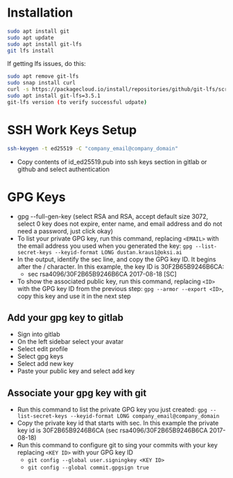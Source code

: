 # Installation
```bash
sudo apt install git
sudo apt update
sudo apt install git-lfs
git lfs install
```

If getting lfs issues, do this:
```bash
sudo apt remove git-lfs
sudo snap install curl
curl -s https://packagecloud.io/install/repositories/github/git-lfs/script.deb.sh | sudo bash
sudo apt install git-lfs=3.5.1
git-lfs version (to verify successful udpate)
```

# SSH Work Keys Setup
```bash
ssh-keygen -t ed25519 -C "company_email@company_domain"
```
- Copy contents of id_ed25519.pub into ssh keys section in gitlab or github and select authentication

# GPG Keys
- gpg --full-gen-key (select RSA and RSA, accept default size 3072, select 0 key does not expire, enter name, and email address and do not need a password, just click okay)
- To list your private GPG key, run this command, replacing `<EMAIL>` with the email address you used when you generated the key: `gpg --list-secret-keys --keyid-format LONG dustan.kraus1@oksi.ai`
- In the output, identify the sec line, and copy the GPG key ID. It begins after the / character. In this example, the key ID is 30F2B65B9246B6CA:
    - sec   rsa4096/30F2B65B9246B6CA 2017-08-18 [SC]
- To show the associated public key, run this command, replacing `<ID>` with the GPG key ID from the previous step: `gpg --armor --export <ID>`, copy this key and use it in the next step
## Add your gpg key to gitlab
- Sign into gitlab
- On the left sidebar select your avatar
- Select edit profile
- Select gpg keys
- Select add new key
- Paste your public key and select add key
## Associate your gpg key with git
- Run this command to list the private GPG key you just created: `gpg --list-secret-keys --keyid-format LONG company_email@company_domain`
- Copy the private key id that starts with sec. In this example the private key id is 30F2B65B9246B6CA (sec   rsa4096/30F2B65B9246B6CA 2017-08-18)
- Run this command to configure git to sing your commits with your key replacing `<KEY ID>` with your GPG key ID
    - `git config --global user.signingkey <KEY ID>`
    - `git config --global commit.gpgsign true`
